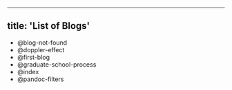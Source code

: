 
---
title: 'List of Blogs'
---


- @blog-not-found
- @doppler-effect
- @first-blog
- @graduate-school-process
- @index
- @pandoc-filters

